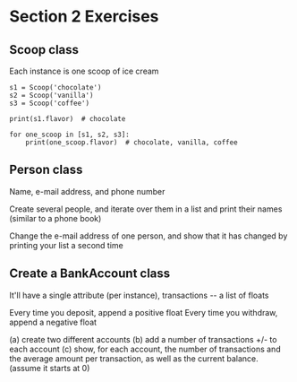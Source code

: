 # Section 2 Exercises

## Scoop class
Each instance is one scoop of ice cream

```
s1 = Scoop('chocolate')
s2 = Scoop('vanilla')
s3 = Scoop('coffee')

print(s1.flavor)  # chocolate

for one_scoop in [s1, s2, s3]:
    print(one_scoop.flavor)  # chocolate, vanilla, coffee
```

## Person class
Name, e-mail address, and phone number

Create several people, and iterate over them in a list and print their names (similar to a phone book)

Change the e-mail address of one person, and show that it has changed by printing your list a second time

## Create a BankAccount class
It'll have a single attribute (per instance), transactions -- a list of floats

Every time you deposit, append a positive float
Every time you withdraw, append a negative float

(a) create two different accounts
(b) add a number of transactions +/- to each account
(c) show, for each account, the number of transactions and the average amount per transaction, as well as the current balance.  (assume it starts at 0)